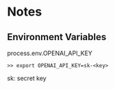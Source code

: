 # Notes

## Environment Variables
process.env.OPENAI_API_KEY

```
>> export OPENAI_API_KEY=sk-<key>
```

sk: secret key
